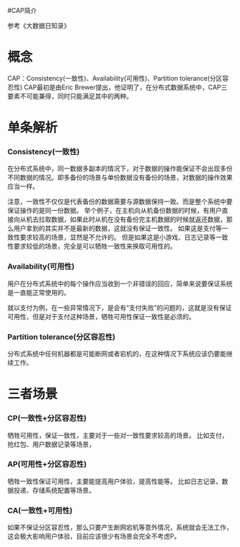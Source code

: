 #CAP简介
>  
 参考《大数据日知录》 


# 概念

CAP：Consistency(一致性)、Availability(可用性)、Partition tolerance(分区容忍性) CAP最初是由Eric Brewer提出，他证明了，在分布式数据系统中，CAP三要素不可能兼得，同时只能满足其中的两种。

# 单条解析

### Consistency(一致性)

在分布式系统中，同一数据多副本的情况下，对于数据的操作能保证不会出现多份不同数据的情况。即多备份的场景与单份数据没有备份的场景，对数据的操作效果应当一样。

注意，一致性不仅仅是代表备份的数据需要与源数据保持一致。而是整个系统中要保证操作的是同一份数据。 举个例子，在主机向从机备份数据的时候，有用户直接向从机去拉取数据，如果此时从机在没有备份完主机数据的时候就返还数据，那么用户拿到的其实并不是最新的数据，这就没有保证一致性。 如果这是支付等一致性要求较高的场景，显然是不允许的。 但是如果这是小游戏、日志记录等一致性要求较低的场景，完全是可以牺牲一致性来换取可用性的。

### Availability(可用性)

用户在分布式系统中的每个操作应当收到一个非错误的回应，简单来说要保证系统是一直能正常使用的。

就以支付为例，在一些异常情况下，是会有“支付失败”的问题的，这就是没有保证可用性，但是对于支付这种场景，牺牲可用性保证一致性是必须的。

### Partition tolerance(分区容忍性)

分布式系统中任何机器都是可能断网或者宕机的，在这种情况下系统应该仍要能继续工作。

# 三者场景

### CP(一致性+分区容忍性)

牺牲可用性，保证一致性，主要对于一些对一致性要求较高的场景。 比如支付，抢红包、用户数据记录等场景，

### AP(可用性+分区容忍性)

牺牲一致性保证可用性，主要能提高用户体验，提高性能等。 比如日志记录，数据投递、存储系统配置等场景。

### CA(一致性+可用性)

如果不保证分区容忍性，那么只要产生断网宕机等意外情况，系统就会无法工作，这会极大影响用户体验，目前应该很少有场景会完全不考虑P。
